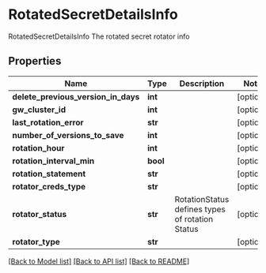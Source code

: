 # RotatedSecretDetailsInfo

RotatedSecretDetailsInfo The rotated secret rotator info
## Properties
Name | Type | Description | Notes
------------ | ------------- | ------------- | -------------
**delete_previous_version_in_days** | **int** |  | [optional] 
**gw_cluster_id** | **int** |  | [optional] 
**last_rotation_error** | **str** |  | [optional] 
**number_of_versions_to_save** | **int** |  | [optional] 
**rotation_hour** | **int** |  | [optional] 
**rotation_interval_min** | **bool** |  | [optional] 
**rotation_statement** | **str** |  | [optional] 
**rotator_creds_type** | **str** |  | [optional] 
**rotator_status** | **str** | RotationStatus defines types of rotation Status | [optional] 
**rotator_type** | **str** |  | [optional] 

[[Back to Model list]](../README.md#documentation-for-models) [[Back to API list]](../README.md#documentation-for-api-endpoints) [[Back to README]](../README.md)


